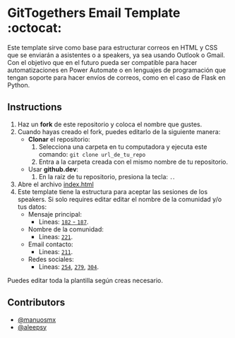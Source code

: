 # GitTogethers Email Template :octocat:
Este template sirve como base para estructurar correos en HTML y CSS que se enviarán a asistentes o a speakers, ya sea usando Outlook o Gmail. Con el objetivo que en el futuro pueda ser compatible para hacer automatizaciones en Power Automate o en lenguajes de programación que tengan soporte para hacer envíos de correos, como en el caso de Flask en Python. 

## Instructions
1. Haz un **fork** de este repositorio y coloca el nombre que gustes.
2. Cuando hayas creado el fork, puedes editarlo de la siguiente manera:
   - **Clonar** el repositorio:
     1. Selecciona una carpeta en tu computadora y ejecuta este comando: `git clone url_de_tu_repo`
     2. Entra a la carpeta creada con el mismo nombre de tu repositorio.
   - Usar **github.dev**:
     1. En la raíz de tu repositorio, presiona la tecla:  `.`.
3. Abre el archivo [index.html](./index.html)
4. Este template tiene la estructura para aceptar las sesiones de los speakers. Si solo requires editar editar el nombre de la comunidad y/o tus datos:
   - Mensaje principal:
     - Lineas: [`182` - `187`](https://github.com/ManuOSMx/GitTogether-cdmx-email-template/blob/main/index.html#L182-L187).
   - Nombre de la comunidad:
     - Lineas: [`221`](https://github.com/ManuOSMx/GitTogether-cdmx-email-template/blob/main/index.html#L221).
   - Email contacto:
     - Lineas: [`211`](https://github.com/ManuOSMx/GitTogether-cdmx-email-template/blob/main/index.html#L211).
   - Redes sociales: 
     - Lineas: [`254`](https://github.com/ManuOSMx/GitTogether-cdmx-email-template/blob/main/index.html#L254), [`279`](https://github.com/ManuOSMx/GitTogether-cdmx-email-template/blob/main/index.html#L279), [`304`](https://github.com/ManuOSMx/GitTogether-cdmx-email-template/blob/main/index.html#L304).

Puedes editar toda la plantilla según creas necesario.

## Contributors
- [@manuosmx](https://github.com/manuosmx)
- [@aleepsy](https://github.com/aleepsy)
